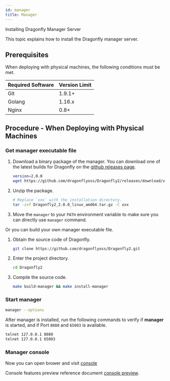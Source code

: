 ```yaml
---
id: manager
title: Manager
---
```


Installing Dragonfly Manager Server

This topic explains how to install the Dragonfly manager server.

## Prerequisites

When deploying with physical machines, the following conditions must be met.

| Required Software | Version Limit |
| ----------------- | ------------- |
| Git               | 1.9.1+        |
| Golang            | 1.16.x        |
| Nginx             | 0.8+          |

## Procedure - When Deploying with Physical Machines

### Get manager executable file

1. Download a binary package of the manager. You can download
   one of the latest builds for Dragonfly on
   the [github releases page](https://github.com/dragonflyoss/Dragonfly2/releases).

   ```sh
   version=2.0.0
   wget https://github.com/dragonflyoss/Dragonfly2/releases/download/v$version/Dragonfly2_$version_linux_amd64.tar.gz
   ```

2. Unzip the package.

   ```sh
   # Replace `xxx` with the installation directory.
   tar -zxf Dragonfly2_2.0.0_linux_amd64.tar.gz -C xxx
   ```

3. Move the `manager` to your `PATH` environment variable
   to make sure you can directly use `manager` command.

Or you can build your own manager executable file.

1. Obtain the source code of Dragonfly.

   ```sh
   git clone https://github.com/dragonflyoss/Dragonfly2.git
   ```

2. Enter the project directory.

   ```sh
   cd Dragonfly2
   ```

3. Compile the source code.

   ```sh
   make build-manager && make install-manager
   ```

### Start manager

```sh
manager --options
```

After manager is installed, run the following commands to
verify if **manager** is started, and if Port `8080` and `65003` is available.

```sh
telnet 127.0.0.1 8080
telnet 127.0.0.1 65003
```

### Manager console

Now you can open brower and visit [console](http://localhost:8080)

Console features preview reference document
[console preview](../../../reference/manage-console.md).
